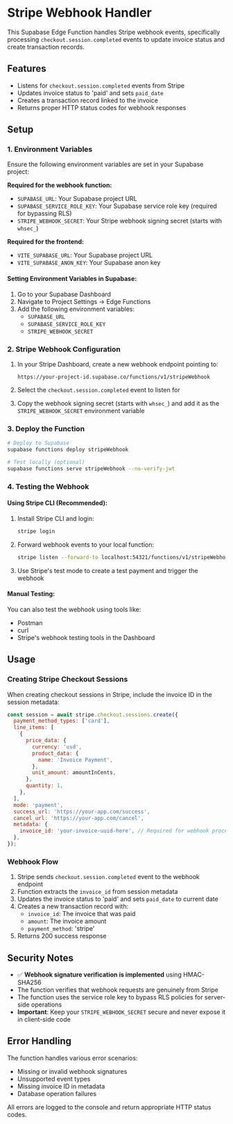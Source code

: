 # Stripe Webhook Handler

This Supabase Edge Function handles Stripe webhook events, specifically processing `checkout.session.completed` events to update invoice status and create transaction records.

## Features

- Listens for `checkout.session.completed` events from Stripe
- Updates invoice status to 'paid' and sets `paid_date`
- Creates a transaction record linked to the invoice
- Returns proper HTTP status codes for webhook responses

## Setup

### 1. Environment Variables

Ensure the following environment variables are set in your Supabase project:

**Required for the webhook function:**

- `SUPABASE_URL`: Your Supabase project URL
- `SUPABASE_SERVICE_ROLE_KEY`: Your Supabase service role key (required for bypassing RLS)
- `STRIPE_WEBHOOK_SECRET`: Your Stripe webhook signing secret (starts with `whsec_`)

**Required for the frontend:**

- `VITE_SUPABASE_URL`: Your Supabase project URL
- `VITE_SUPABASE_ANON_KEY`: Your Supabase anon key

#### Setting Environment Variables in Supabase:

1. Go to your Supabase Dashboard
2. Navigate to Project Settings → Edge Functions
3. Add the following environment variables:
   - `SUPABASE_URL`
   - `SUPABASE_SERVICE_ROLE_KEY`
   - `STRIPE_WEBHOOK_SECRET`

### 2. Stripe Webhook Configuration

1. In your Stripe Dashboard, create a new webhook endpoint pointing to:

   ```
   https://your-project-id.supabase.co/functions/v1/stripeWebhook
   ```

2. Select the `checkout.session.completed` event to listen for

3. Copy the webhook signing secret (starts with `whsec_`) and add it as the `STRIPE_WEBHOOK_SECRET` environment variable

### 3. Deploy the Function

```bash
# Deploy to Supabase
supabase functions deploy stripeWebhook

# Test locally (optional)
supabase functions serve stripeWebhook --no-verify-jwt
```

### 4. Testing the Webhook

#### Using Stripe CLI (Recommended):

1. Install Stripe CLI and login:

   ```bash
   stripe login
   ```

2. Forward webhook events to your local function:

   ```bash
   stripe listen --forward-to localhost:54321/functions/v1/stripeWebhook
   ```

3. Use Stripe's test mode to create a test payment and trigger the webhook

#### Manual Testing:

You can also test the webhook using tools like:

- Postman
- curl
- Stripe's webhook testing tools in the Dashboard

## Usage

### Creating Stripe Checkout Sessions

When creating checkout sessions in Stripe, include the invoice ID in the session metadata:

```javascript
const session = await stripe.checkout.sessions.create({
  payment_method_types: ['card'],
  line_items: [
    {
      price_data: {
        currency: 'usd',
        product_data: {
          name: 'Invoice Payment',
        },
        unit_amount: amountInCents,
      },
      quantity: 1,
    },
  ],
  mode: 'payment',
  success_url: 'https://your-app.com/success',
  cancel_url: 'https://your-app.com/cancel',
  metadata: {
    invoice_id: 'your-invoice-uuid-here', // Required for webhook processing
  },
});
```

### Webhook Flow

1. Stripe sends `checkout.session.completed` event to the webhook endpoint
2. Function extracts the `invoice_id` from session metadata
3. Updates the invoice status to 'paid' and sets `paid_date` to current date
4. Creates a new transaction record with:
   - `invoice_id`: The invoice that was paid
   - `amount`: The invoice amount
   - `payment_method`: 'stripe'
5. Returns 200 success response

## Security Notes

- ✅ **Webhook signature verification is implemented** using HMAC-SHA256
- The function verifies that webhook requests are genuinely from Stripe
- The function uses the service role key to bypass RLS policies for server-side operations
- **Important**: Keep your `STRIPE_WEBHOOK_SECRET` secure and never expose it in client-side code

## Error Handling

The function handles various error scenarios:

- Missing or invalid webhook signatures
- Unsupported event types
- Missing invoice ID in metadata
- Database operation failures

All errors are logged to the console and return appropriate HTTP status codes.
